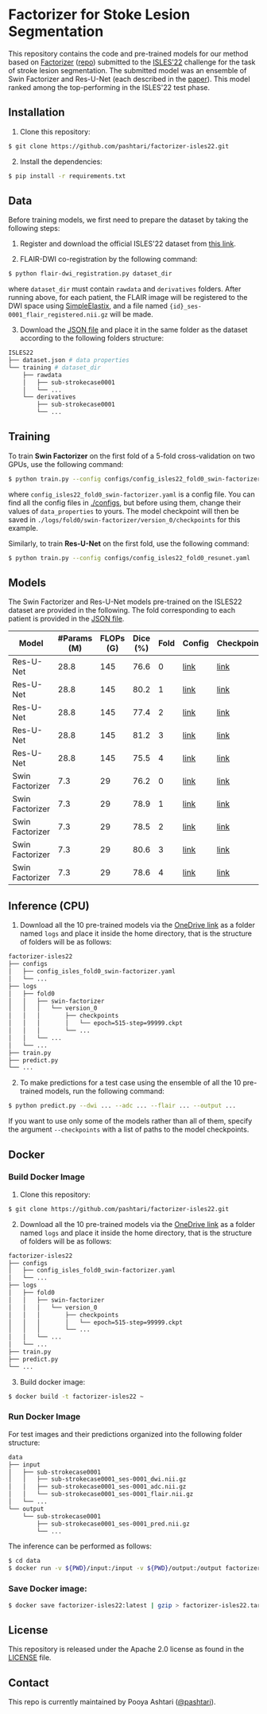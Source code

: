 # Factorizer for Stoke Lesion Segmentation

This repository contains the code and pre-trained models for our method based on [Factorizer](https://arxiv.org/abs/2202.12295) ([repo](https://github.com/pashtari/factorizer)) submitted to the [ISLES'22](https://isles22.grand-challenge.org/) challenge for the task of stroke lesion segmentation. The submitted model was an ensemble of Swin Factorizer and Res-U-Net (each described in the [paper](https://arxiv.org/abs/2202.12295)). This model ranked among the top-performing in the ISLES'22 test phase.


## Installation

1. Clone this repository:

```bash
$ git clone https://github.com/pashtari/factorizer-isles22.git
```

2. Install the dependencies:

``` bash
$ pip install -r requirements.txt
```


## Data

Before training models, we first need to prepare the dataset by taking the following steps:

1. Register and download the official ISLES'22 dataset from [this link](https://isles22.grand-challenge.org/).

2. FLAIR-DWI co-registration by the following command:

```bash
$ python flair-dwi_registration.py dataset_dir
```

where `dataset_dir` must contain `rawdata` and `derivatives` folders. After running above, for each patient, the FLAIR image will be registered to the DWI space using [SimpleElastix](https://simpleelastix.github.io/), and a file named `{id}_ses-0001_flair_registered.nii.gz` will be made.

3. Download the [JSON file](dataset.json) and place it in the same folder as the dataset according to the following folders structure:

```bash
ISLES22
├── dataset.json # data properties 
└── training # dataset_dir
    ├── rawdata
    │   ├── sub-strokecase0001
    │   └── ...
    └── derivatives
        ├── sub-strokecase0001
        └── ...
```


## Training

To train **Swin Factorizer** on the first fold of a 5-fold cross-validation on two GPUs, use the following command:

```bash
$ python train.py --config configs/config_isles22_fold0_swin-factorizer.yaml
```

where `config_isles22_fold0_swin-factorizer.yaml` is a config file. You can find all the config files in [./configs](./configs), but before using them, change their values of `data_properties` to yours. The model checkpoint will then be saved in `./logs/fold0/swin-factorizer/version_0/checkpoints` for this example.

Similarly, to train **Res-U-Net** on the first fold, use the following command:

```bash
$ python train.py --config configs/config_isles22_fold0_resunet.yaml
```


## Models

The Swin Factorizer and Res-U-Net models pre-trained on the ISLES22 dataset are provided in the following. The fold corresponding to each patient is provided in the [JSON file](dataset.json).

| Model           | #Params (M) | FLOPs (G) | Dice (%) | Fold | Config                                                          | Checkpoint                                                                                                                                      |
|-----------------|-------------|-----------|----------|------|-----------------------------------------------------------------|-------------------------------------------------------------------------------------------------------------------------------------------------|
| Res-U-Net       | 28.8        | 145       | 76.6     | 0    | [link](./configs/config_isles22_fold0_resunet.yaml)         | [link](https://kuleuven-my.sharepoint.com/:u:/g/personal/pooya_ashtari_kuleuven_be/Ead1xlRpbVNMo6N9VccJic0BIR0-hWaJxddvpgHe2sVFRw?e=cAbuH2) |
| Res-U-Net       | 28.8        | 145       | 80.2     | 1    | [link](./configs/config_isles22_fold1_resunet.yaml)         | [link](https://kuleuven-my.sharepoint.com/:u:/g/personal/pooya_ashtari_kuleuven_be/EWTJJ7opqJxEiej6Q-0dfFcBI96gxj8Ztc3Khe-1g6mMFQ?e=clY2wF) |
| Res-U-Net       | 28.8        | 145       | 77.4     | 2    | [link](./configs/config_isles22_fold2_resunet.yaml)         | [link](https://kuleuven-my.sharepoint.com/:u:/g/personal/pooya_ashtari_kuleuven_be/EerU_zBsuBhEpEpRtA1k8sUB-1pIY99eDYk0s6_1Im9v3A?e=nffT6o) |
| Res-U-Net       | 28.8        | 145       | 81.2     | 3    | [link](./configs/config_isles22_fold3_resunet.yaml)         | [link](https://kuleuven-my.sharepoint.com/:u:/g/personal/pooya_ashtari_kuleuven_be/EdfKASF9kShMnvX-jfcQdvgBjZnqR0bT0fugFdEhsuRuKA?e=mceCBx) |
| Res-U-Net       | 28.8        | 145       | 75.5     | 4    | [link](./configs/config_isles22_fold4_resunet.yaml)         | [link](https://kuleuven-my.sharepoint.com/:u:/g/personal/pooya_ashtari_kuleuven_be/EbVXYWK71s1JuSr7jy1L46UB8pR3I2ENxN_o--q4M8KO5g?e=VtdC5V) |
| Swin Factorizer | 7.3         | 29        | 76.2     | 0    | [link](./configs/config_isles22_fold0_swin-factorizer.yaml) | [link](https://kuleuven-my.sharepoint.com/:u:/g/personal/pooya_ashtari_kuleuven_be/EQRcnLfx80lMjSC2zYaYWfkBozXuFm5Fk8Cpp4sTKgIX5Q?e=3zKYLo) |
| Swin Factorizer | 7.3         | 29        | 78.9     | 1    | [link](./configs/config_isles22_fold1_swin-factorizer.yaml) | [link](https://kuleuven-my.sharepoint.com/:u:/g/personal/pooya_ashtari_kuleuven_be/EZvSoroFshpGknphK6S8QvQBjxSYr85-KDvsT0ocCGrKmA?e=hmts5V) |
| Swin Factorizer | 7.3         | 29        | 78.5     | 2    | [link](./configs/config_isles22_fold2_swin-factorizer.yaml) | [link](https://kuleuven-my.sharepoint.com/:u:/g/personal/pooya_ashtari_kuleuven_be/EZhlxbZM769EltvRXhDbqW0B4Bkslo8Ki9j06C5NJz39XA?e=mj0WQS) |
| Swin Factorizer | 7.3         | 29        | 80.6     | 3    | [link](./configs/config_isles22_fold3_swin-factorizer.yaml) | [link](https://kuleuven-my.sharepoint.com/:u:/g/personal/pooya_ashtari_kuleuven_be/EfdiOMoUunVFsIPQJJrdH7YBLE52Tk3iuJzFGmO6gtucgw?e=RIykt6) |
| Swin Factorizer | 7.3         | 29        | 78.6     | 4    | [link](./configs/config_isles22_fold4_swin-factorizer.yaml) | [link](https://kuleuven-my.sharepoint.com/:u:/g/personal/pooya_ashtari_kuleuven_be/EVKz7gHsnYJJpOOaHNDn7k4BIp60pjGsboTqsyTEWCWABw?e=6UV5MJ) |


## Inference (CPU)

1. Download all the 10 pre-trained models via the [OneDrive link](https://kuleuven-my.sharepoint.com/:f:/g/personal/pooya_ashtari_kuleuven_be/Eu76dI-ml85HkLQqPE_RwVoB0wWfPUk8H6q3Ua5HLaEKcQ?e=0PcPRd) as a folder named `logs` and place it inside the home directory, that is the structure of folders will be as follows:

```bash
factorizer-isles22
├── configs
│   ├── config_isles_fold0_swin-factorizer.yaml
│   └── ...
├── logs
│   ├── fold0
│   │   ├── swin-factorizer
│   │   │   └── version_0
│   │   │       ├── checkpoints
│   │   │       │   └── epoch=515-step=99999.ckpt
│   │   │       └── ...
│   │   └── ...
│   └── ...
├── train.py
├── predict.py
└── ...
```

2. To make predictions for a test case using the ensemble of all the 10 pre-trained models, run the following command:

```bash
$ python predict.py --dwi ... --adc ... --flair ... --output ... 
```

If you want to use only some of the models rather than all of them, specify the argument `--checkpoints` with a list of paths to the model checkpoints.


## Docker


### Build Docker Image

1. Clone this repository:

```bash
$ git clone https://github.com/pashtari/factorizer-isles22.git
```

2. Download all the 10 pre-trained models via the [OneDrive link](https://kuleuven-my.sharepoint.com/:f:/g/personal/pooya_ashtari_kuleuven_be/Eu76dI-ml85HkLQqPE_RwVoB0wWfPUk8H6q3Ua5HLaEKcQ?e=0PcPRd) as a folder named `logs` and place it inside the home directory, that is the structure of folders will be as follows:

```bash
factorizer-isles22
├── configs
│   ├── config_isles_fold0_swin-factorizer.yaml
│   └── ...
├── logs
│   ├── fold0
│   │   ├── swin-factorizer
│   │   │   └── version_0
│   │   │       ├── checkpoints
│   │   │       │   └── epoch=515-step=99999.ckpt
│   │   │       └── ...
│   │   └── ...
│   └── ...
├── train.py
├── predict.py
└── ...
```


3. Build docker image:

```bash
$ docker build -t factorizer-isles22 ~ 
```


### Run Docker Image

For test images and their predictions organized into the following folder structure:
```bash
data
├── input
│   ├── sub-strokecase0001
│   │   ├── sub-strokecase0001_ses-0001_dwi.nii.gz
│   │   ├── sub-strokecase0001_ses-0001_adc.nii.gz
│   │   └── sub-strokecase0001_ses-0001_flair.nii.gz
│   └── ...
└── output
    └── sub-strokecase0001
        ├── sub-strokecase0001_ses-0001_pred.nii.gz
        └── ...
```

The inference can be performed as follows:

```bash
$ cd data
$ docker run -v ${PWD}/input:/input -v ${PWD}/output:/output factorizer-isles22 --dwi /input/sub-strokecase0001/sub-strokecase0001_ses-0001_dwi.nii.gz --adc /input/sub-strokecase0001/sub-strokecase0001_ses-0001_adc.nii.gz --flair /input/sub-strokecase0001/sub-strokecase0001_ses-0001_flair.nii.gz --output /output/sub-strokecase0001/sub-strokecase0001_ses-0001_pred.nii.gz
```


### Save Docker image:

```bash
$ docker save factorizer-isles22:latest | gzip > factorizer-isles22.tar.gz
```


## License

This repository is released under the Apache 2.0 license as found in the [LICENSE](LICENSE) file.


## Contact

This repo is currently maintained by Pooya Ashtari ([@pashtari](https://github.com/pashtari)).
